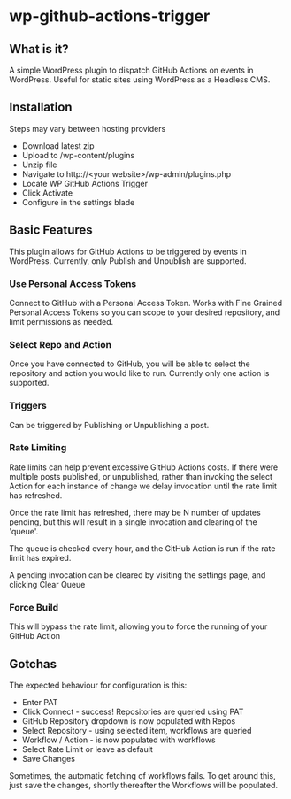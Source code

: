 # wp-github-actions-trigger

## What is it?
A simple WordPress plugin to dispatch GitHub Actions on events in WordPress. Useful for static sites using WordPress as a Headless CMS.

 
## Installation
Steps may vary between hosting providers
* Download latest zip
* Upload to /wp-content/plugins
* Unzip file
* Navigate to http://\<your website>/wp-admin/plugins.php
* Locate WP GitHub Actions Trigger
* Click Activate
* Configure in the settings blade

## Basic Features
This plugin allows for GitHub Actions to be triggered by events in WordPress.
Currently, only Publish and Unpublish are supported.

### Use Personal Access Tokens
Connect to GitHub with a Personal Access Token. Works with Fine Grained Personal Access Tokens so you can scope to your desired repository, and limit permissions as needed.

### Select Repo and Action
Once you have connected to GitHub, you will be able to select the repository and action you would like to run. Currently only one action is supported.

### Triggers
Can be triggered by Publishing or Unpublishing a post. 

### Rate Limiting
Rate limits can help prevent excessive GitHub Actions costs. If there were multiple posts published, or unpublished, rather than invoking the select Action for each instance of change we delay invocation until the rate limit has refreshed.

Once the rate limit has refreshed, there may be N number of updates pending, but this will result in a single invocation and clearing of the 'queue'.

The queue is checked every hour, and the GitHub Action is run if the rate limit has expired. 

A pending invocation can be cleared by visiting the settings page, and clicking Clear Queue

### Force Build
This will bypass the rate limit, allowing you to force the running of your GitHub Action

## Gotchas

The expected behaviour for configuration is this:
* Enter PAT
* Click Connect - success! Repositories are queried using PAT
* GitHub Repository dropdown is now populated with Repos
* Select Repository - using selected item, workflows are queried
* Workflow / Action - is now populated with workflows
* Select Rate Limit or leave as default
* Save Changes

Sometimes, the automatic fetching of workflows fails. To get around this, just save the changes, shortly thereafter the Workflows will be populated. 
